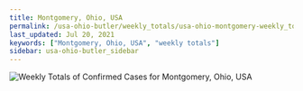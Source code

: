 ```yaml
---
title: Montgomery, Ohio, USA
permalink: /usa-ohio-butler/weekly_totals/usa-ohio-montgomery-weekly_totals.html
last_updated: Jul 20, 2021
keywords: ["Montgomery, Ohio, USA", "weekly totals"]
sidebar: usa-ohio-butler_sidebar
---
```


![Weekly Totals of Confirmed Cases for Montgomery, Ohio, USA](/covid_tracker/images/graphs/usa-ohio-montgomery-weekly_totals_graph.png)
